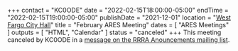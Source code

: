 +++
contact = "KC0ODE"
date = "2022-02-15T18:00:00-05:00"
endTime = "2022-02-15T19:00:00-05:00"
publishDate = "2021-12-01"
location = "[West Fargo City Hall](/places/west-fargo-city-hall/)"
title = "February ARES Meeting"
dates = [ "ARES Meetings" ]
outputs = [ "HTML", "Calendar" ]
status = "canceled"
+++
This meeting canceled by KC0ODE in a
[message on the RRRA Anouncements mailing list](https://lists.rrra.org/pipermail/announce/2022-February/000606.html).

